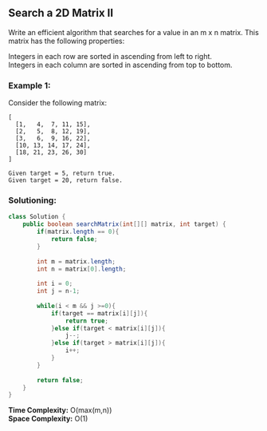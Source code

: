 ## Search a 2D Matrix II

Write an efficient algorithm that searches for a value in an m x n matrix. This matrix has the following properties:  

Integers in each row are sorted in ascending from left to right.  
Integers in each column are sorted in ascending from top to bottom.  


### Example 1:
Consider the following matrix:

```
[
  [1,   4,  7, 11, 15],
  [2,   5,  8, 12, 19],
  [3,   6,  9, 16, 22],
  [10, 13, 14, 17, 24],
  [18, 21, 23, 26, 30]
]

Given target = 5, return true.  
Given target = 20, return false.  
```


 ### Solutioning:

```java
class Solution {
    public boolean searchMatrix(int[][] matrix, int target) {
        if(matrix.length == 0){
            return false;
        }
        
        int m = matrix.length;
        int n = matrix[0].length;
        
        int i = 0; 
        int j = n-1;
        
        while(i < m && j >=0){
            if(target == matrix[i][j]){
                return true;
            }else if(target < matrix[i][j]){
                j--;
            }else if(target > matrix[i][j]){
                i++;
            }
        }
        
        return false;
    }
}
```  
**Time Complexity:** O(max(m,n))   
**Space Complexity:** O(1) 
